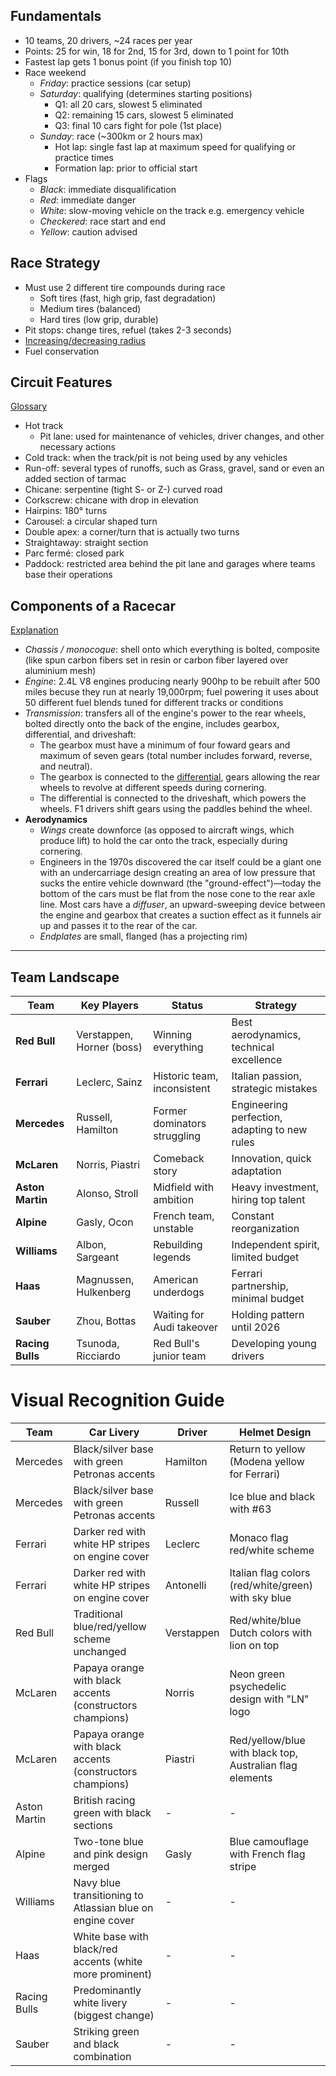 ## Fundamentals
  - 10 teams, 20 drivers, ~24 races per year
  - Points: 25 for win, 18 for 2nd, 15 for 3rd, down to 1 point for 10th
  - Fastest lap gets 1 bonus point (if you finish top 10)
  - Race weekend
    - _Friday_: practice sessions (car setup)
    - _Saturday_: qualifying (determines starting positions)
      - Q1: all 20 cars, slowest 5 eliminated
      - Q2: remaining 15 cars, slowest 5 eliminated 
      - Q3: final 10 cars fight for pole (1st place)
    - _Sunday_: race (~300km or 2 hours max)
      - Hot lap: single fast lap at maximum speed for qualifying or practice times
      - Formation lap: prior to official start
  - Flags
    - _Black_: immediate disqualification
    - _Red_: immediate danger
    - _White_: slow-moving vehicle on the track e.g. emergency vehicle
    - _Checkered_: race start and end 
    - _Yellow_: caution advised
## Race Strategy
  - Must use 2 different tire compounds during race
    - Soft tires (fast, high grip, fast degradation)
    - Medium tires (balanced)
    - Hard tires (low grip, durable)
  - Pit stops: change tires, refuel (takes 2-3 seconds)
  - [Increasing/decreasing radius](https://forums.kartpulse.com/uploads/default/original/2X/8/8e644a5a3d8a61c3f03bbf9e3eedf8d53b78e133.jpeg)
  - Fuel conservation
  

## Circuit Features
[Glossary](https://www.thextremexperience.com/racetrack-glossary/#:~:text=Esses%3A%20Are%20a%20series%20of,into%20play%20here%20as%20well.)
  - Hot track
    - Pit lane: used for maintenance of vehicles, driver changes, and other necessary actions
  - Cold track: when the track/pit is not being used by any vehicles
  - Run-off: several types of runoffs, such as Grass, gravel, sand or even an added section of tarmac
  - Chicane: serpentine (tight S- or Z-) curved road
  - Corkscrew: chicane with drop in elevation
  - Hairpins: 180° turns
  - Carousel: a circular shaped turn
  - Double apex: a corner/turn that is actually two turns
  - Straightaway: straight section
  - Parc fermé: closed park 
  - Paddock: restricted area behind the pit lane and garages where teams base their operations

## Components of a Racecar
[Explanation](https://auto.howstuffworks.com/auto-racing/motorsports/formula-one2.htm)
  - _Chassis / monocoque_: shell onto which everything is bolted, composite (like spun carbon fibers set in resin or carbon fiber layered over aluminium mesh)
  - _Engine_: 2.4L V8 engines producing nearly 900hp to be rebuilt after 500 miles becuse they run at nearly 19,000rpm; fuel powering it uses about 50 different fuel blends tuned for different tracks or conditions 
  - _Transmission_: transfers all of the engine's power to the rear wheels, bolted directly onto the back of the engine, includes gearbox, differential, and driveshaft:
    - The gearbox must have a minimum of four foward gears and maximum of seven gears (total number includes forward, reverse, and neutral). 
    - The gearbox is connected to the [differential](https://www.youtube.com/watch?v=yYAw79386WI&pp=ygUYaG93IGEgZGlmZmVyZW50aWFsIHdvcmtz), gears allowing the rear wheels to revolve at different speeds during cornering. 
    - The differential is connected to the driveshaft, which powers the wheels. F1 drivers shift gears using the paddles  behind the wheel.
  - __Aerodynamics__
    - _Wings_ create downforce (as opposed to aircraft wings, which produce lift) to hold the car onto the track, especially during cornering. 
    - Engineers in the 1970s discovered the car itself could be a giant one with an undercarriage design creating an area of low pressure that sucks the entire vehicle downward (the "ground-effect")—today the bottom of the cars must be flat from the nose cone to the rear axle line. Most cars have a _diffuser_, an upward-sweeping device between the engine and gearbox that creates a suction effect as it funnels air up and passes it to the rear of the car. 
    - _Endplates_ are small, flanged (has a projecting rim) 
---

## Team Landscape

| Team | Key Players | Status | Strategy |
|------|-------------|--------|----------|
| **Red Bull** | Verstappen, Horner (boss) | Winning everything | Best aerodynamics, technical excellence |
| **Ferrari** | Leclerc, Sainz | Historic team, inconsistent | Italian passion, strategic mistakes |
| **Mercedes** | Russell, Hamilton | Former dominators struggling | Engineering perfection, adapting to new rules |
| **McLaren** | Norris, Piastri | Comeback story | Innovation, quick adaptation |
| **Aston Martin** | Alonso, Stroll | Midfield with ambition | Heavy investment, hiring top talent |
| **Alpine** | Gasly, Ocon | French team, unstable | Constant reorganization |
| **Williams** | Albon, Sargeant | Rebuilding legends | Independent spirit, limited budget |
| **Haas** | Magnussen, Hulkenberg | American underdogs | Ferrari partnership, minimal budget |
| **Sauber** | Zhou, Bottas | Waiting for Audi takeover | Holding pattern until 2026 |
| **Racing Bulls** | Tsunoda, Ricciardo | Red Bull's junior team | Developing young drivers |

# Visual Recognition Guide

| Team | Car Livery | Driver | Helmet Design |
|------|------------|---------|---------------|
| Mercedes | Black/silver base with green Petronas accents | Hamilton | Return to yellow (Modena yellow for Ferrari) |
| Mercedes | Black/silver base with green Petronas accents | Russell | Ice blue and black with #63 |
| Ferrari | Darker red with white HP stripes on engine cover | Leclerc | Monaco flag red/white scheme |
| Ferrari | Darker red with white HP stripes on engine cover | Antonelli | Italian flag colors (red/white/green) with sky blue |
| Red Bull | Traditional blue/red/yellow scheme unchanged | Verstappen | Red/white/blue Dutch colors with lion on top |
| McLaren | Papaya orange with black accents (constructors champions) | Norris | Neon green psychedelic design with "LN" logo |
| McLaren | Papaya orange with black accents (constructors champions) | Piastri | Red/yellow/blue with black top, Australian flag elements |
| Aston Martin | British racing green with black sections | - | - |
| Alpine | Two-tone blue and pink design merged | Gasly | Blue camouflage with French flag stripe |
| Williams | Navy blue transitioning to Atlassian blue on engine cover | - | - |
| Haas | White base with black/red accents (white more prominent) | - | - |
| Racing Bulls | Predominantly white livery (biggest change) | - | - |
| Sauber | Striking green and black combination | - | - |